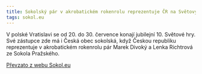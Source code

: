 ```yaml
---
title: Sokolský pár v akrobatickém rokenrolu reprezentuje ČR na Světových hrách
tags: sokol.eu
---
```


V polské Vratislavi se od 20. do 30. července konají jubilejní 10. Světové hry. Své zástupce zde má i Česká obec sokolská, když Českou republiku reprezentuje v akrobatickém rokenrolu pár Marek Divoký a Lenka Richtrová ze Sokola Pražského.

[Převzato z webu Sokol.eu](http://www.sokol.eu/obsah/14453/sokolsky-par-v-akrobatickem-rokenrolu-reprezentuje-cr-na-svetovych-hrach)